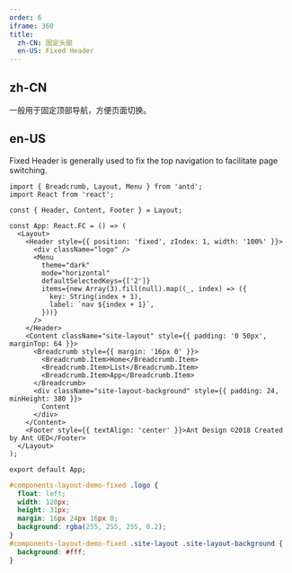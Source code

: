 ```yaml
---
order: 6
iframe: 360
title:
  zh-CN: 固定头部
  en-US: Fixed Header
---
```


## zh-CN

一般用于固定顶部导航，方便页面切换。

## en-US

Fixed Header is generally used to fix the top navigation to facilitate page switching.

```tsx
import { Breadcrumb, Layout, Menu } from 'antd';
import React from 'react';

const { Header, Content, Footer } = Layout;

const App: React.FC = () => (
  <Layout>
    <Header style={{ position: 'fixed', zIndex: 1, width: '100%' }}>
      <div className="logo" />
      <Menu
        theme="dark"
        mode="horizontal"
        defaultSelectedKeys={['2']}
        items={new Array(3).fill(null).map((_, index) => ({
          key: String(index + 1),
          label: `nav ${index + 1}`,
        }))}
      />
    </Header>
    <Content className="site-layout" style={{ padding: '0 50px', marginTop: 64 }}>
      <Breadcrumb style={{ margin: '16px 0' }}>
        <Breadcrumb.Item>Home</Breadcrumb.Item>
        <Breadcrumb.Item>List</Breadcrumb.Item>
        <Breadcrumb.Item>App</Breadcrumb.Item>
      </Breadcrumb>
      <div className="site-layout-background" style={{ padding: 24, minHeight: 380 }}>
        Content
      </div>
    </Content>
    <Footer style={{ textAlign: 'center' }}>Ant Design ©2018 Created by Ant UED</Footer>
  </Layout>
);

export default App;
```

```css
#components-layout-demo-fixed .logo {
  float: left;
  width: 120px;
  height: 31px;
  margin: 16px 24px 16px 0;
  background: rgba(255, 255, 255, 0.2);
}
#components-layout-demo-fixed .site-layout .site-layout-background {
  background: #fff;
}
```

<style>
[data-theme="dark"] .site-layout .site-layout-background {
  background: #141414;
}
</style>
